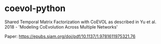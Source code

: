 # coevol-python

Shared Temporal Matrix Factorization with CoEVOL as described in Yu et al. 2018 - 'Modeling CoEvolution Across Multiple Networks'

Paper: https://epubs.siam.org/doi/pdf/10.1137/1.9781611975321.76
